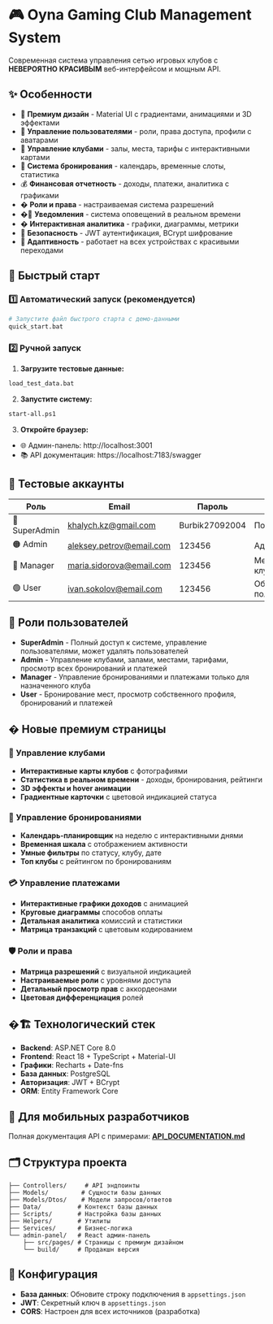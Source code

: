 ﻿# 🎮 Oyna Gaming Club Management System

Современная система управления сетью игровых клубов с **НЕВЕРОЯТНО КРАСИВЫМ** веб-интерфейсом и мощным API.

## ✨ Особенности

- 🎨 **Премиум дизайн** - Material UI с градиентами, анимациями и 3D эффектами
- 👥 **Управление пользователями** - роли, права доступа, профили с аватарами
- 🏢 **Управление клубами** - залы, места, тарифы с интерактивными картами
- 📅 **Система бронирования** - календарь, временные слоты, статистика
- 💰 **Финансовая отчетность** - доходы, платежи, аналитика с графиками
- �️ **Роли и права** - настраиваемая система разрешений
- �🔔 **Уведомления** - система оповещений в реальном времени
- � **Интерактивная аналитика** - графики, диаграммы, метрики
- 🎯 **Безопасность** - JWT аутентификация, BCrypt шифрование
- 📱 **Адаптивность** - работает на всех устройствах с красивыми переходами

## 🚀 Быстрый старт

### 1️⃣ Автоматический запуск (рекомендуется)
```bash
# Запустите файл быстрого старта с демо-данными
quick_start.bat
```

### 2️⃣ Ручной запуск

1. **Загрузите тестовые данные:**
```bash
load_test_data.bat
```

2. **Запустите систему:**
```bash
start-all.ps1
```

3. **Откройте браузер:**
- 🌐 Админ-панель: http://localhost:3001
- 📚 API документация: https://localhost:7183/swagger

## 🔐 Тестовые аккаунты

| Роль | Email | Пароль | Описание |
|------|-------|--------|----------|
| 🔴 SuperAdmin | khalych.kz@gmail.com | Burbik27092004 | Полный доступ |
| 🟠 Admin | aleksey.petrov@email.com | 123456 | Администратор |
| 🔵 Manager | maria.sidorova@email.com | 123456 | Менеджер клуба |
| 🟢 User | ivan.sokolov@email.com | 123456 | Обычный пользователь |

## 👤 Роли пользователей
- **SuperAdmin** - Полный доступ к системе, управление пользователями, может удалять пользователей
- **Admin** - Управление клубами, залами, местами, тарифами, просмотр всех бронирований и платежей
- **Manager** - Управление бронированиями и платежами только для назначенного клуба
- **User** - Бронирование мест, просмотр собственного профиля, бронирований и платежей

## � Новые премиум страницы

### 🏢 Управление клубами
- **Интерактивные карты клубов** с фотографиями
- **Статистика в реальном времени** - доходы, бронирования, рейтинги
- **3D эффекты и hover анимации**
- **Градиентные карточки** с цветовой индикацией статуса

### 📅 Управление бронированиями  
- **Календарь-планировщик** на неделю с интерактивными днями
- **Временная шкала** с отображением активности
- **Умные фильтры** по статусу, клубу, дате
- **Топ клубы** с рейтингом по бронированиям

### 💳 Управление платежами
- **Интерактивные графики доходов** с анимацией
- **Круговые диаграммы** способов оплаты
- **Детальная аналитика** комиссий и статистики
- **Матрица транзакций** с цветовым кодированием

### 🛡️ Роли и права
- **Матрица разрешений** с визуальной индикацией
- **Настраиваемые роли** с уровнями доступа
- **Детальный просмотр прав** с аккордеонами
- **Цветовая дифференциация** ролей

## �🏗️ Технологический стек
- **Backend**: ASP.NET Core 8.0
- **Frontend**: React 18 + TypeScript + Material-UI
- **Графики**: Recharts + Date-fns
- **База данных**: PostgreSQL
- **Авторизация**: JWT + BCrypt
- **ORM**: Entity Framework Core

## 📱 Для мобильных разработчиков
Полная документация API с примерами: **[API_DOCUMENTATION.md](API_DOCUMENTATION.md)**

## 🗂️ Структура проекта
```
├── Controllers/     # API эндпоинты
├── Models/         # Сущности базы данных
├── Models/Dtos/    # Модели запросов/ответов
├── Data/          # Контекст базы данных
├── Scripts/       # Настройка базы данных
├── Helpers/       # Утилиты
├── Services/      # Бизнес-логика
└── admin-panel/   # React админ-панель
    ├── src/pages/ # Страницы с премиум дизайном
    └── build/     # Продакшн версия
```

## 🔧 Конфигурация
- **База данных**: Обновите строку подключения в `appsettings.json`
- **JWT**: Секретный ключ в `appsettings.json`
- **CORS**: Настроен для всех источников (разработка)